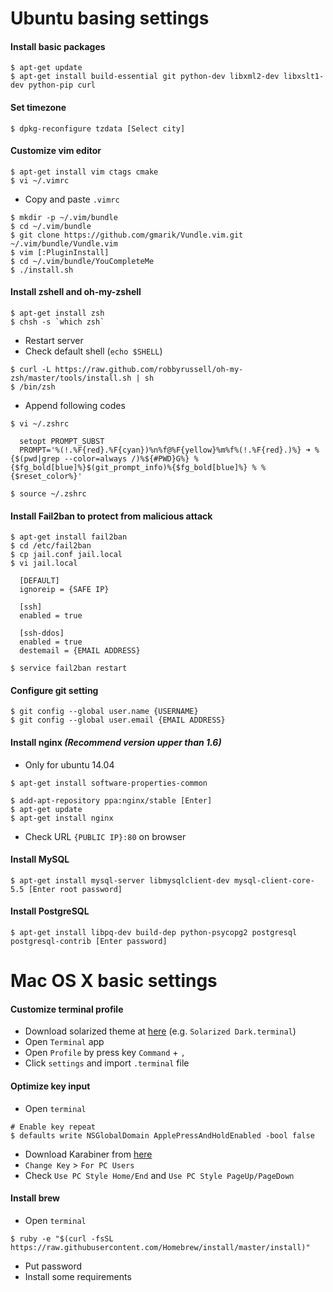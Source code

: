 # Ubuntu basing settings

#### Install basic packages

~~~~
$ apt-get update
$ apt-get install build-essential git python-dev libxml2-dev libxslt1-dev python-pip curl
~~~~


#### Set timezone

~~~~
$ dpkg-reconfigure tzdata [Select city]
~~~~


#### Customize vim editor

~~~~
$ apt-get install vim ctags cmake
$ vi ~/.vimrc
~~~~

- Copy and paste `.vimrc`

~~~~
$ mkdir -p ~/.vim/bundle
$ cd ~/.vim/bundle
$ git clone https://github.com/gmarik/Vundle.vim.git ~/.vim/bundle/Vundle.vim
$ vim [:PluginInstall]
$ cd ~/.vim/bundle/YouCompleteMe
$ ./install.sh
~~~~


#### Install zshell and oh-my-zshell

~~~~
$ apt-get install zsh
$ chsh -s `which zsh`
~~~~

- Restart server
- Check default shell (`echo $SHELL`)

~~~~
$ curl -L https://raw.github.com/robbyrussell/oh-my-zsh/master/tools/install.sh | sh
$ /bin/zsh
~~~~

- Append following codes

~~~~
$ vi ~/.zshrc

  setopt PROMPT_SUBST
  PROMPT='%(!.%F{red}.%F{cyan})%n%f@%F{yellow}%m%f%(!.%F{red}.)%} ➜ %{$(pwd|grep --color=always /)%${#PWD}G%} %{$fg_bold[blue]%}$(git_prompt_info)%{$fg_bold[blue]%} % %{$reset_color%}'
  
$ source ~/.zshrc
~~~~


#### Install Fail2ban to protect from malicious attack

~~~~
$ apt-get install fail2ban
$ cd /etc/fail2ban
$ cp jail.conf jail.local
$ vi jail.local
  
  [DEFAULT]
  ignoreip = {SAFE IP}

  [ssh]
  enabled = true
  
  [ssh-ddos]
  enabled = true
  destemail = {EMAIL ADDRESS}

$ service fail2ban restart
~~~~


#### Configure git setting

~~~~
$ git config --global user.name {USERNAME}
$ git config --global user.email {EMAIL ADDRESS}
~~~~


#### Install nginx *(Recommend version upper than 1.6)*

- Only for ubuntu 14.04
~~~~
$ apt-get install software-properties-common
~~~~

~~~~
$ add-apt-repository ppa:nginx/stable [Enter]
$ apt-get update
$ apt-get install nginx
~~~~

- Check URL `{PUBLIC IP}:80` on browser


#### Install MySQL

~~~~
$ apt-get install mysql-server libmysqlclient-dev mysql-client-core-5.5 [Enter root password]
~~~~


#### Install PostgreSQL

~~~~
$ apt-get install libpq-dev build-dep python-psycopg2 postgresql postgresql-contrib [Enter password]
~~~~


# Mac OS X basic settings

#### Customize terminal profile

- Download solarized theme at <a href="https://github.com/tomislav/osx-terminal.app-colors-solarized" target="_blank">here</a> (e.g. `Solarized Dark.terminal`)
- Open `Terminal` app
- Open `Profile` by press key `Command` + `,` 
- Click `settings` and import `.terminal` file


#### Optimize key input

- Open `terminal`

~~~~
# Enable key repeat
$ defaults write NSGlobalDomain ApplePressAndHoldEnabled -bool false
~~~~

- Download Karabiner from <a href="https://pqrs.org/osx/karabiner/" target="_blank">here</a>
- `Change Key` > `For PC Users`
- Check `Use PC Style Home/End` and `Use PC Style PageUp/PageDown`


#### Install brew

- Open `terminal`

~~~~
$ ruby -e "$(curl -fsSL https://raw.githubusercontent.com/Homebrew/install/master/install)"
~~~~

- Put password
- Install some requirements
